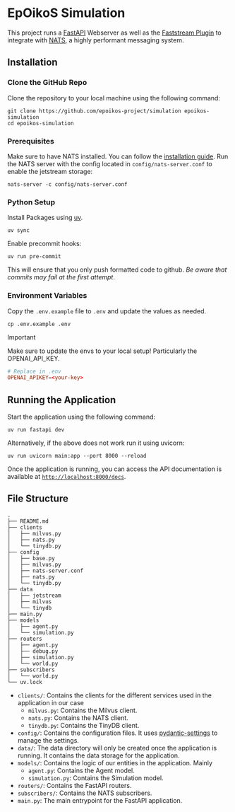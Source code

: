 # EpOikoS Simulation

This project runs a [FastAPI](https://fastapi.tiangolo.com) Webserver as well as the [Faststream Plugin](https://faststream.airt.ai/latest/getting-started/integrations/fastapi/) to integrate with [NATS](https://nats.io), a highly performant messaging system.

## Installation

### Clone the GitHub Repo

Clone the repository to your local machine using the following command:
```shell
git clone https://github.com/epoikos-project/simulation epoikos-simulation
cd epoikos-simulation
```

### Prerequisites

Make sure to have NATS installed. You can follow the [installation guide](https://docs.nats.io/running-a-nats-service/introduction/installation). Run the NATS server with the config located in `config/nats-server.conf` to enable the jetstream storage:
```shell
nats-server -c config/nats-server.conf
```
### Python Setup

Install Packages using [uv](https://docs.astral.sh/uv/getting-started/installation/).
```shell
uv sync
```

Enable precommit hooks:
```shell
uv run pre-commit
```

This will ensure that you only push formatted code to github. _Be aware that commits may fail at the first attempt_.

### Environment Variables
Copy the `.env.example` file to `.env` and update the values as needed.

```shell
cp .env.example .env
```

> [!IMPORTANT] 
> Make sure to update the envs to your local setup! Particularly the OPENAI_API_KEY.


```conf
# Replace in .env
OPENAI_APIKEY=<your-key>
```

## Running the Application
Start the application using the following command:
```shell
uv run fastapi dev
```
Alternatively, if the above does not work run it using uvicorn:
```shell
uv run uvicorn main:app --port 8000 --reload
```

Once the application is running, you can access the API documentation is available at [`http://localhost:8000/docs`](http://localhost:8000/docs).

## File Structure

```
.
├── README.md
├── clients
│   ├── milvus.py
│   ├── nats.py
│   └── tinydb.py
├── config
│   ├── base.py
│   ├── milvus.py
│   ├── nats-server.conf
│   ├── nats.py
│   └── tinydb.py
├── data
│   ├── jetstream
│   ├── milvus
│   └── tinydb
├── main.py
├── models
│   ├── agent.py
│   └── simulation.py
├── routers
│   ├── agent.py
│   ├── debug.py
│   ├── simulation.py
│   └── world.py
├── subscribers
│   └── world.py
└── uv.lock
```

- `clients/`: Contains the clients for the different services used in the application in our case
  - `milvus.py`: Contains the Milvus client.
  - `nats.py`: Contains the NATS client.
  - `tinydb.py`: Contains the TinyDB client.
- `config/`: Contains the configuration files. It uses [pydantic-settings](https://docs.pydantic.dev/latest/concepts/pydantic_settings/) to manage the settings. 
- `data/`: The data directory will only be created once the application is running. It contains the data storage for the application.
- `models/`: Contains the logic of our entities in the application. Mainly
  - `agent.py`: Contains the Agent model.
  - `simulation.py`: Contains the Simulation model.
- `routers/`: Contains the FastAPI routers.
- `subscribers/`: Contains the NATS subscribers.
- `main.py`: The main entrypoint for the FastAPI application.